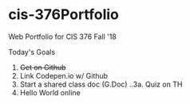 # cis-376Portfolio
Web Portfolio for CIS 376 Fall '18

Today's Goals
1. ~~Get on Github~~
2. Link Codepen.io w/ Github
3. Start a shared class doc (G.Doc)
..3a. Quiz on TH
4. Hello World online
